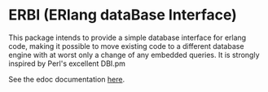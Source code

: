 ERBI (ERlang dataBase Interface)
================================
This package intends to provide a simple database interface for erlang code,
making it possible to move existing code to a different database engine with
at worst only a change of any embedded queries.  It is strongly inspired by Perl's
excellent DBI.pm

See the edoc documentation [here](/doc/README.md).